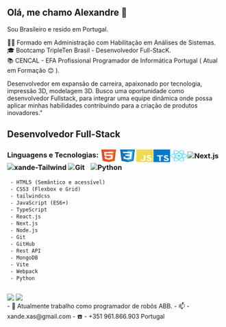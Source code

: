 ## Olá, me chamo Alexandre 👋
Sou Brasileiro e resido em Portugal.

👨‍🎓 Formado em Administração com Habilitação em Análises de Sistemas.  
🎓 Bootcamp TripleTen Brasil - Desenvolvedor Full-StacK. 
<br/>
📚 CENCAL - EFA Profissional Programador de Informática Portugal ( Atual em Formação 😊 ).

Desenvolvedor em expansão de carreira, apaixonado por tecnologia, impressão 3D, modelagem 3D. 
Busco uma oportunidade como desenvolvedor Fullstack, para integrar uma equipe dinâmica onde possa aplicar minhas habilidades contribuindo para a criação de produtos inovadores."
<br/>

<!-- <img 
    align="left" 
    alt="SASS" 
    title="SASS"
    width="30px" 
    style="padding-right: 10px;" 
    src="https://cdn.jsdelivr.net/gh/devicons/devicon@latest/icons/sass/sass-original.svg" 
/> 
<img 
    align="left" 
    alt="PHP" 
    title="PHP"
    width="30px" 
    style="padding-right: 10px;" 
    src="https://cdn.jsdelivr.net/gh/devicons/devicon@latest/icons/php/php-original.svg" 
/> 
<img 
    align="left" 
    alt="Laravel" 
    title="Laravel"
    width="30px" 
    style="padding-right: 10px;" 
    src="https://cdn.jsdelivr.net/gh/devicons/devicon@latest/icons/laravel/laravel-original.svg" 
/> 
<img 
    align="left" 
    alt="JQuery" 
    title="JQuery"
    width="30px" 
    style="padding-right: 10px;" 
    src="https://cdn.jsdelivr.net/gh/devicons/devicon@latest/icons/jquery/jquery-original.svg" 
/> -->

 
## Desenvolvedor Full-Stack
 
 
### Linguagens e Tecnologias: <img align="center" alt="xande-HTML" height="30" width="40" src="https://raw.githubusercontent.com/devicons/devicon/master/icons/html5/html5-original.svg"> <img align="center" alt="xande-CSS" height="30" width="40" src="https://raw.githubusercontent.com/devicons/devicon/master/icons/css3/css3-original.svg"><img align="center" alt="xande-Js" height="30" width="40" src="https://raw.githubusercontent.com/devicons/devicon/master/icons/javascript/javascript-plain.svg"><img align="center" alt="xande-Ts" height="30" width="40" src="https://raw.githubusercontent.com/devicons/devicon/master/icons/typescript/typescript-plain.svg"><img align="center" alt="xande-React" height="30" width="40" src="https://raw.githubusercontent.com/devicons/devicon/master/icons/react/react-original.svg"><img height="30" width="40" align="center" alt="Next.js" title="Next.js" width="30px" style="padding-right: 10px;" src="https://cdn.jsdelivr.net/gh/devicons/devicon@latest/icons/nextjs/nextjs-original.svg"/> <img align="center" alt="xande-Tailwind" title="Tailwind" height="30" width="40" src="https://cdn.jsdelivr.net/gh/devicons/devicon@latest/icons/tailwindcss/tailwindcss-original.svg"/> <img align="center" alt="Git" title="Git" height="30" width="40" style="padding-right: 10px;" src="https://cdn.jsdelivr.net/gh/devicons/devicon@latest/icons/git/git-original.svg"/> <img align="center" alt="Python" title="Python" height="30" width="40" style="padding-right: 10px;" src="https://cdn.jsdelivr.net/gh/devicons/devicon@latest/icons/python/python-original.svg"/>

     - HTML5 (Semântico e acessível)  
     - CSS3 (Flexbox e Grid)
     - tailwindcss
     - JavaScript (ES6+)  
     - TypeScript 
     - React.js  
     - Next.js
     - Node.js   ️  
     - Git  
     - GitHub  
     - Rest API  
     - MongoDB  
     - Vite  
     - Webpack
     - Python
      
<div style="display: inline_block">
</div>
  
  ##
 
<div> 
  <a href = "mailto:xande.xas@gmail.com"><img src="https://img.shields.io/badge/-Gmail-%23333?style=for-the-badge&logo=gmail&logoColor=white" target="_blank"></a>
  <a href="https://www.linkedin.com/in/alexandre-santos-da-silva-b58141201/" target="_blank"><img src="https://img.shields.io/badge/-LinkedIn-%230077B5?style=for-the-badge&logo=linkedin&logoColor=white" target="_blank"></a> 
  
</div>
  
</div>
- 🔭 Atualmente trabalho como programador de robôs ABB.
- 📫  - xande.xas@gmail.com
- ☎️  - +351 961.866.903 Portugal



